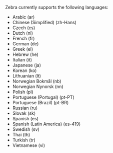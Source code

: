 Zebra currently supports the following languages:
- Arabic (ar)
- Chinese (Simplified) (zh-Hans)
- Czech (cs)
- Dutch (nl)
- French (fr)
- German (de)
- Greek (el)
- Hebrew (he)
- Italian (it)
- Japanese (ja)
- Korean (ko)
- Lithuanian (lt)
- Norwegian Bokmål (nb)
- Norwegian Nynorsk (nn)
- Polish (pl)
- Portuguese (Portugal) (pt-PT)
- Portuguese (Brazil) (pt-BR)
- Russian (ru)
- Slovak (sk)
- Spanish (es)
- Spanish (Latin America) (es-419)
- Swedish (sv)
- Thai (th)
- Turkish (tr)
- Vietnamese (vi)
